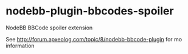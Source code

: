 # nodebb-plugin-bbcodes-spoiler
NodeBB BBCode spoiler extension

See http://forum.apxeolog.com/topic/8/nodebb-bbcode-plugin for mo information
